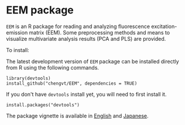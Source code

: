 # EEM package

`EEM` is an R package for reading and analyzing fluorescence excitation-emission matrix (EEM). Some preprocessing methods and means to visualize multivariate analysis results (PCA and PLS) are provided.

To install: 

The latest development version of `EEM` package can be installed directly from R using the following
commands. 

    library(devtools) 
    install_github("chengvt/EEM", dependencies = TRUE)
	
If you don't have `devtools` install yet, you will need to first install it. 

    install.packages("devtools")
	
The package vignette is available in [English](http://rpubs.com/chengvt/EEM) and 
[Japanese](http://rpubs.com/chengvt/EEM_Japanese).